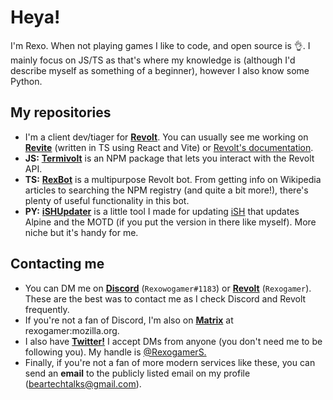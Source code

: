 # Heya!
I'm Rexo. When not playing games I like to code, and open source is :ok_hand:. I mainly focus on JS/TS as that's where my knowledge is (although I'd describe myself as something of a beginner), however I also know some Python.

## My repositories
- I'm a client dev/tiager for [**Revolt**](https://github.com/revoltchat). You can usually see me working on [**Revite**](https://github.com/revoltchat/revite) (written in TS using React and Vite) or [Revolt's documentation](https://github.com/revoltchat/documentation).
- **JS:** [**Termivolt**](https://github.com/rexogamer/termivolt) is an NPM package that lets you interact with the Revolt API.
- **TS:** [**RexBot**](https://github.com/rexogamer/rexbot) is a multipurpose Revolt bot. From getting info on Wikipedia articles to searching the NPM registry (and quite a bit more!), there's plenty of useful functionality in this bot. 
- **PY:** [**iSHUpdater**](https://github.com/rexogamer/ishupdater) is a little tool I made for updating [iSH](https://github.com/ish-app/ish) that updates Alpine and the MOTD (if you put the version in there like myself). More niche but it's handy for me.

## Contacting me
- You can DM me on [**Discord**](https://discord.com) (`Rexowogamer#1183`) or [**Revolt**](https://revolt.chat) (`Rexogamer`). These are the best was to contact me as I check Discord and Revolt frequently.
- If you're not a fan of Discord, I'm also on [**Matrix**](https://matrix.org) at rexogamer:mozilla.org.
- I also have [**Twitter!**](https://twitter.com) I accept DMs from anyone (you don't need me to be following you). My handle is [@RexogamerS.](https://twitter.com/@RexogamerS)
- Finally, if you're not a fan of more modern services like these, you can send an **email** to the publicly listed email on my profile ([beartechtalks@gmail.com](mailto:beartechtalks@gmail.com)).
